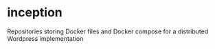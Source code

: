 # inception
Repositories storing Docker files and Docker compose for a distributed Wordpress implementation
